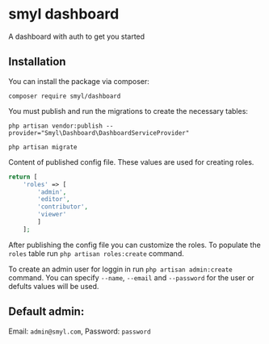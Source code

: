 # smyl dashboard

A dashboard with auth to get you started

## Installation

You can install the package via composer:

`composer require smyl/dashboard`

You must publish and run the migrations to create the necessary tables:

`php artisan vendor:publish --provider="Smyl\Dashboard\DashboardServiceProvider"`

`php artisan migrate`

Content of published config file. These values are used for creating roles.

```php
return [
    'roles' => [
        'admin',
        'editor',
        'contributor',
        'viewer'
        ]
    ];
```

After publishing the config file you can customize the roles. To populate the `roles` table run `php artisan roles:create` command.

To create an admin user for loggin in run `php artisan admin:create` command. You can specify `--name`, `--email` and `--password` for the user or defults values will be used.

## Default admin:

Email: `admin@smyl.com`, Password: `password`

